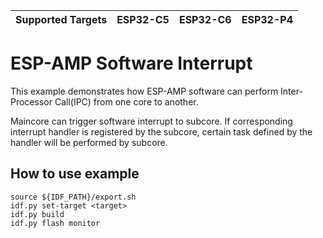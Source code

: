 | Supported Targets | ESP32-C5 | ESP32-C6 | ESP32-P4 |
| ----------------- | ----- | ----- | ----- |

# ESP-AMP Software Interrupt

This example demonstrates how ESP-AMP software can perform Inter-Processor Call(IPC) from one core to another.

Maincore can trigger software interrupt to subcore. If corresponding interrupt handler is registered by the subcore, certain task defined by the handler will be performed by subcore.


## How to use example

``` shell
source ${IDF_PATH}/export.sh
idf.py set-target <target>
idf.py build
idf.py flash monitor
```
